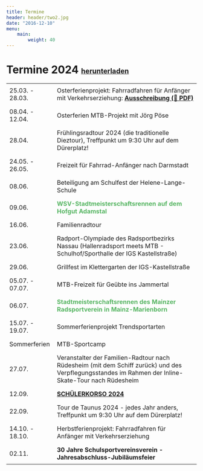 ```yaml
---
title: Termine
header: header/two2.jpg
date: "2016-12-10"
menu: 
    main:
        weight: 40
---
```


# Termine 2024 <b><span class="small-header">[herunterladen](termine/WSV-Termine2024.pdf)</span></b>

Datum | Event
--- | ---
25.03. - 28.03. | Osterferienprojekt: Fahrradfahren für Anfänger mit Verkehrserziehung: **[Ausschreibung (📄 PDF)](termine/Osterferien-2024.pdf)**
08.04. - 12.04. | Osterferien MTB-Projekt mit Jörg Pöse
28.04. | Frühlingsradtour 2024 (die traditionelle Dieztour), Treffpunkt um 9:30 Uhr auf dem Dürerplatz!
24.05. - 26.05. | Freizeit für Fahrrad-Anfänger nach Darmstadt
08.06. | Beteiligung am Schulfest der Helene-Lange-Schule
09.06. | <span class="race">WSV-Stadtmeisterschaftsrennen auf dem Hofgut Adamstal</span>
16.06. | Familienradtour
23.06. | Radport-Olympiade des Radsportbezirks Nassau (Hallenradsport meets MTB - Schulhof/Sporthalle der IGS Kastellstraße)
29.06. | Grillfest im Klettergarten der IGS-Kastellstraße
05.07. - 07.07. | MTB-Freizeit für Geübte ins Jammertal
06.07. | <span class="race">Stadtmeisterschaftsrennen des Mainzer Radsportverein in Mainz-Marienborn</span>
15.07. - 19.07. | Sommerferienprojekt Trendsportarten
Sommerferien | MTB-Sportcamp
27.07. | Veranstalter der Familien-Radtour nach Rüdesheim (mit dem Schiff zurück) und des Verpflegungsstandes im Rahmen der Inline-Skate-Tour nach Rüdesheim
12.09. | [**SCHÜLERKORSO 2024**](korso)
22.09. | Tour de Taunus 2024 - jedes Jahr anders, Treffpunkt um 9:30 Uhr auf dem Dürerplatz!
14.10. - 18.10. | Herbstferienprojekt: Fahrradfahren für Anfänger mit Verkehrserziehung
02.11. | **30 Jahre Schulsportvereinsverein - Jahresabschluss-Jubiläumsfeier**

<style type="text/css">
	thead {
		display: none;
	}

	td:first-child {
		width: 110px;
	}

	td, th {
		border: none;
		padding: 0.5em 0.5em;
	}

	.tanz {
		color: #0093eb;
		font-weight: bold;
	}

	.race {
		color: #57b563;
		font-weight: bold;
	}

	.small-header {
		font-size: 0.65em;
	}

</style>
